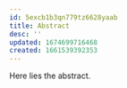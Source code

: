 ```yaml
---
id: 5excb1b3qn779tz6628yaab
title: Abstract
desc: ''
updated: 1674699716468
created: 1661539392353
---
```

Here lies the abstract.
